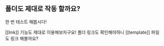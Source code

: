 ## 폴더도 제대로 작동 할까요?

한 번 테스트 해봅시다!

[[link]] 기능도 제대로 이용해보자구요!
폴더 링크도 확인해야하니 [[template]] 파일도 링크 해볼까요?
